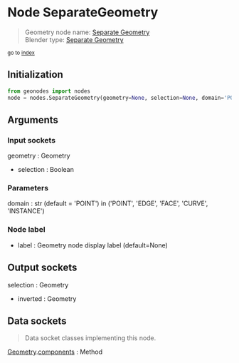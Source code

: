 
# Node SeparateGeometry

> Geometry node name: [Separate Geometry](https://docs.blender.org/manual/en/latest/modeling/geometry_nodes/material/separate_geometry.html)<br>
  Blender type: [Separate Geometry](https://docs.blender.org/api/current/bpy.types.GeometryNodeSeparateGeometry.html)
  
<sub>go to [index](/docs/index.md)</sub>

## Initialization

```python
from geonodes import nodes
node = nodes.SeparateGeometry(geometry=None, selection=None, domain='POINT', label=None)
```



## Arguments


### Input sockets

geometry : Geometry
- selection : Boolean

### Parameters

domain : str (default = 'POINT') in ('POINT', 'EDGE', 'FACE', 'CURVE', 'INSTANCE')

### Node label

- label : Geometry node display label (default=None)

## Output sockets

selection : Geometry
- inverted : Geometry

## Data sockets

> Data socket classes implementing this node.
  
[Geometry](/docs/sockets/Geometry.md).[components](/docs/sockets/Geometry.md#components) : Method

